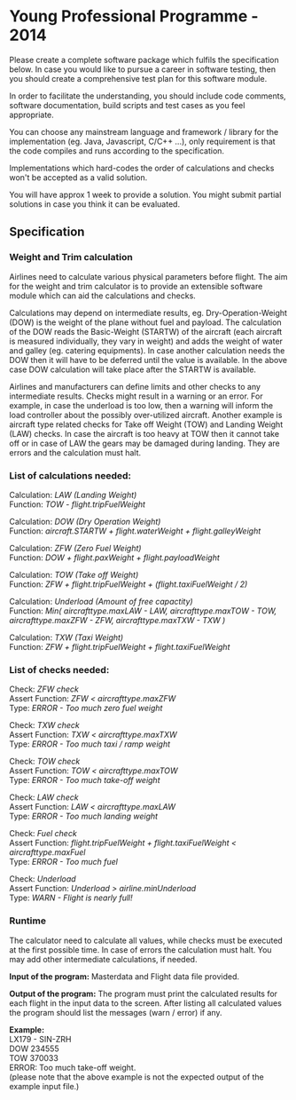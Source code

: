 Young Professional Programme - 2014
======================================

Please create a complete software package which fulfils the specification below. In case you would like to pursue a career in software testing, then you should create a comprehensive test plan for this software module.

In order to facilitate the understanding, you should include code comments, software documentation, build scripts and test cases as you feel appropriate.

You can choose any mainstream language and framework / library for the implementation (eg. Java, Javascript, C/C++ ...), only requirement is that the code compiles and runs according to the specification.‎

Implementations which hard-codes the order of calculations and checks won't be accepted as a valid solution.

You will have approx 1 week to provide a solution. You might submit partial solutions in case you think it can be evaluated.

Specification
-------------

### Weight and Trim calculation 

Airlines need to calculate various physical parameters before flight. The aim for the weight and trim calculator is to provide an extensible software module which can aid the calculations and checks.

Calculations may depend on intermediate results, eg. Dry-Operation-Weight (DOW) is the weight of the plane without fuel and payload. The calculation of the DOW reads the Basic-Weight (STARTW) of the aircraft (each aircraft is measured individually, they vary in weight) and adds the weight of water and galley (eg. catering equipments). In case another calculation needs the DOW then it will have to be deferred until the value is available. In the above case DOW calculation will take place after the STARTW is available.

Airlines and manufacturers can define limits and other checks to any intermediate results. Checks might result in a warning or an error. For example, in case the underload is too low, then a warning will inform the load controller about the possibly over-utilized aircraft. Another example is aircraft type related checks for Take off Weight (TOW) and Landing Weight (LAW) checks. In case the aircraft is too heavy at TOW then it cannot take off or in case of LAW the gears may be damaged during landing. They are errors and the calculation must halt.
 
### List of calculations needed:

Calculation: *LAW (Landing Weight)*   
Function: *TOW - flight.tripFuelWeight*

Calculation: *DOW (Dry Operation Weight)*    
Function: *aircraft.STARTW + flight.waterWeight + flight.galleyWeight*

Calculation: *ZFW (Zero Fuel Weight)*      
Function: *DOW + flight.paxWeight + flight.payloadWeight*

Calculation: *TOW (Take off Weight)*      
Function: *ZFW + flight.tripFuelWeight + (flight.taxiFuelWeight / 2)*

Calculation: *Underload (Amount of free capactity)*      
Function: *Min( aircrafttype.maxLAW - LAW, aircrafttype.maxTOW - TOW, aircrafttype.maxZFW - ZFW, aircrafttype.maxTXW - TXW )*

Calculation: *TXW (Taxi Weight)*      
Function: *ZFW + flight.tripFuelWeight + flight.taxiFuelWeight*

### List of checks needed:

Check: *ZFW check*  
Assert Function: *ZFW < aircrafttype.maxZFW*  
Type: *ERROR - Too much zero fuel weight*  

Check: *TXW check*  
Assert Function: *TXW < aircrafttype.maxTXW*  
Type: *ERROR - Too much taxi / ramp weight*  

Check: *TOW check*  
Assert Function: *TOW < aircrafttype.maxTOW*  
Type: *ERROR - Too much take-off weight*  

Check: *LAW check*  
Assert Function: *LAW < aircrafttype.maxLAW*  
Type: *ERROR - Too much landing weight*  

Check: *Fuel check*  
Assert Function: *flight.tripFuelWeight + flight.taxiFuelWeight < aircrafttype.maxFuel*  
Type: *ERROR - Too much fuel*  

Check: *Underload*  
Assert Function: *Underload > airline.minUnderload*  
Type: *WARN - Flight is nearly full!*  
 

### Runtime

The calculator need to calculate all values, while checks must be executed at the first possible time. In case of errors the calculation must halt. You may add other intermediate calculations, if needed.

**Input of the program:**
Masterdata and Flight data file provided.

**Output of the program:**
The program must print the calculated results for each flight in the input data to the screen. 
After listing all calculated values the program should list the messages (warn / error) if any.
‎


**Example:**   
LX179 - SIN-ZRH   
DOW 234555   
TOW 370033   
ERROR: Too much take-off weight.    
(please note that the above example is not the expected output of the example input file.)

